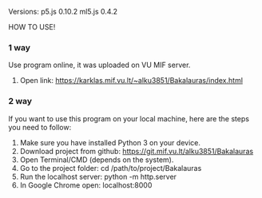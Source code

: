 Versions:
p5.js 0.10.2
ml5.js 0.4.2

HOW TO USE!
###   1 way   ###
Use program online, it was uploaded on VU MIF server.
1. Open link: https://karklas.mif.vu.lt/~alku3851/Bakalauras/index.html 


###   2 way   ###
If you want to use this program on your local machine, here are the steps you need to follow:
1. Make sure you have installed Python 3 on your device.
2. Download project from github: https://git.mif.vu.lt/alku3851/Bakalauras
3. Open Terminal/CMD (depends on the system). 
4. Go to the project folder: cd /path/to/project/Bakalauras
5. Run the localhost server: python -m http.server 
6. In Google Chrome open: localhost:8000
